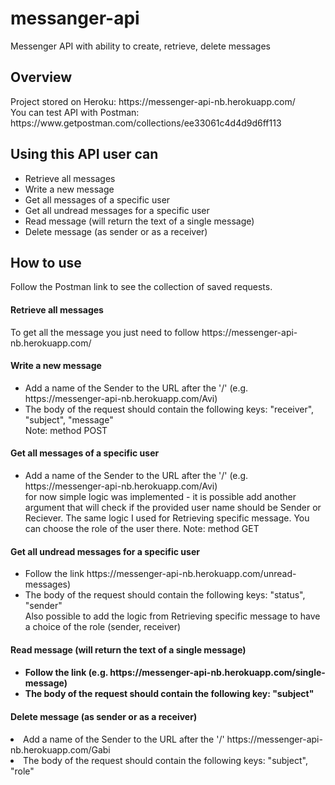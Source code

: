 # messanger-api
Messenger API with ability to create, retrieve, delete messages

<h2>Overview</h2>
Project stored on Heroku: https://messenger-api-nb.herokuapp.com/<br>
You can test API with Postman: https://www.getpostman.com/collections/ee33061c4d4d9d6ff113

<h2>Using this API user can</h2>
<ul>
  <li>Retrieve all messages</li>
  <li>Write a new message</li>
  <li>Get all messages of a specific user</li>
  <li>Get all undread messages for a specific user</li>
  <li>Read message (will return the text of a single message)</li>
  <li>Delete message (as sender or as a receiver)</li>
</ul>

<h2>How to use</h2>
Follow the Postman link to see the collection of saved requests.

<h4>Retrieve all messages</h4>
To get all the message you just need to follow https://messenger-api-nb.herokuapp.com/

<h4>Write a new message</h4>
<ul>
<li>Add a name of the Sender to the URL after the '/' (e.g. https://messenger-api-nb.herokuapp.com/Avi)</li>
<li>The body of the request should contain the following keys: "receiver", "subject", "message"</li>
Note: method POST
</ul>

<h4>Get all messages of a specific user</h4>
<ul>
<li>Add a name of the Sender to the URL after the '/' (e.g. https://messenger-api-nb.herokuapp.com/Avi)</li>
for now simple logic was implemented - it is possible add another argument that will check if the provided user name should be Sender or Reciever. The same logic I used for Retrieving specific message. You can choose the role of the user there.
Note: method GET
</ul>

<h4>Get all undread messages for a specific user</h4>
<ul>
<li>Follow the link https://messenger-api-nb.herokuapp.com/unread-messages)</li>
<li>The body of the request should contain the following keys: "status", "sender"</li>
Also possible to add the logic from Retrieving specific message to have a choice of the role (sender, receiver)
</ul>

<h4>Read message (will return the text of a single message)<h4>
 <ul>
<li>Follow the link (e.g. https://messenger-api-nb.herokuapp.com/single-message)</li>
<li>The body of the request should contain the following key: "subject"</li>
</ul>
  
<h4>Delete message (as sender or as a receiver)</h4>
<li>Add a name of the Sender to the URL after the '/' https://messenger-api-nb.herokuapp.com/Gabi</li>
<li>The body of the request should contain the following keys: "subject", "role"
